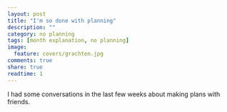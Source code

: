 ```yaml
---
layout: post
title: "I'm so done with planning"
description: ""
category: no planning
tags: [month explanation, no planning]
image:
  feature: covers/grachten.jpg
comments: true
share: true
readtime: 1
---
```


I had some conversations in the last few weeks about making plans with friends.
